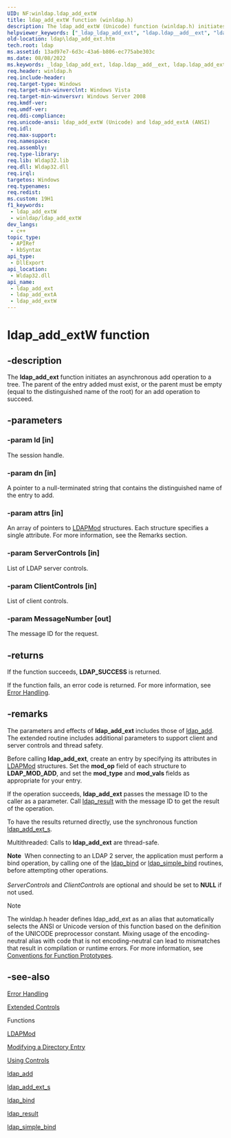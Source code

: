 ```yaml
---
UID: NF:winldap.ldap_add_extW
title: ldap_add_extW function (winldap.h)
description: The ldap_add_extW (Unicode) function (winldap.h) initiates an asynchronous add operation to a tree.
helpviewer_keywords: ["_ldap_ldap_add_ext", "ldap.ldap__add__ext", "ldap.ldap_add_ext", "ldap_add_ext", "ldap_add_ext function [LDAP]", "ldap_add_extW", "winldap/ldap_add_ext", "winldap/ldap_add_extW"]
old-location: ldap\ldap_add_ext.htm
tech.root: ldap
ms.assetid: 13ad97e7-6d3c-43a6-b806-ec775abe303c
ms.date: 08/08/2022
ms.keywords: _ldap_ldap_add_ext, ldap.ldap__add__ext, ldap.ldap_add_ext, ldap_add_ext, ldap_add_ext function [LDAP], ldap_add_extA, ldap_add_extW, winldap/ldap_add_ext, winldap/ldap_add_extA, winldap/ldap_add_extW
req.header: winldap.h
req.include-header: 
req.target-type: Windows
req.target-min-winverclnt: Windows Vista
req.target-min-winversvr: Windows Server 2008
req.kmdf-ver: 
req.umdf-ver: 
req.ddi-compliance: 
req.unicode-ansi: ldap_add_extW (Unicode) and ldap_add_extA (ANSI)
req.idl: 
req.max-support: 
req.namespace: 
req.assembly: 
req.type-library: 
req.lib: Wldap32.lib
req.dll: Wldap32.dll
req.irql: 
targetos: Windows
req.typenames: 
req.redist: 
ms.custom: 19H1
f1_keywords:
 - ldap_add_extW
 - winldap/ldap_add_extW
dev_langs:
 - c++
topic_type:
 - APIRef
 - kbSyntax
api_type:
 - DllExport
api_location:
 - Wldap32.dll
api_name:
 - ldap_add_ext
 - ldap_add_extA
 - ldap_add_extW
---
```


# ldap_add_extW function


## -description

The <b>ldap_add_ext</b> function initiates an asynchronous add operation to a tree. The parent of the entry added must exist, or the parent must be empty (equal to the distinguished name of the root) for an add operation to succeed.

## -parameters

### -param ld [in]

The session handle.

### -param dn [in]

A pointer to a null-terminated string that contains the distinguished name of the entry to add.

### -param attrs [in]

An array of pointers to 
<a href="/previous-versions/windows/desktop/api/winldap/ns-winldap-ldapmoda">LDAPMod</a> structures. Each structure specifies a single attribute. For more information, see the Remarks section.

### -param ServerControls [in]

List of LDAP server controls.

### -param ClientControls [in]

List of client controls.

### -param MessageNumber [out]

The message ID for the request.

## -returns

If the function succeeds, <b>LDAP_SUCCESS</b> is returned.

If the function fails, an error code is returned. For more information, see <a href="/previous-versions/windows/desktop/ldap/functions">Error Handling</a>.

## -remarks

The parameters and effects of <b>ldap_add_ext</b> includes those of 
<a href="/previous-versions/windows/desktop/api/winldap/nf-winldap-ldap_add">ldap_add</a>. The extended routine includes additional parameters to support client and server controls and thread safety.

Before calling <b>ldap_add_ext</b>, create an entry by specifying its attributes in 
<a href="/previous-versions/windows/desktop/api/winldap/ns-winldap-ldapmoda">LDAPMod</a> structures. Set the <b>mod_op</b> field of each structure to <b>LDAP_MOD_ADD</b>, and set the <b>mod_type</b> and <b>mod_vals</b> fields as appropriate for your entry.

If the operation succeeds, <b>ldap_add_ext</b> passes the message ID to the caller as a parameter. Call 
<a href="/previous-versions/windows/desktop/api/winldap/nf-winldap-ldap_result">ldap_result</a> with the message ID to get the result of the operation.

To have the results returned directly, use the synchronous function 
<a href="/previous-versions/windows/desktop/api/winldap/nf-winldap-ldap_add_ext_s">ldap_add_ext_s</a>.

Multithreaded: Calls to <b>ldap_add_ext</b> are thread-safe.

<div class="alert"><b>Note</b>  When connecting to an LDAP 2 server, the application must perform a bind operation, by calling one of the 
<a href="/previous-versions/windows/desktop/api/winldap/nf-winldap-ldap_bind">ldap_bind</a> or 
<a href="/previous-versions/windows/desktop/api/winldap/nf-winldap-ldap_simple_bind">ldap_simple_bind</a> routines, before attempting other operations.</div>
<div> </div>
<i>ServerControls</i> and <i>ClientControls</i> are optional and should be set to <b>NULL</b> if not used.





> [!NOTE]
> The winldap.h header defines ldap_add_ext as an alias that automatically selects the ANSI or Unicode version of this function based on the definition of the UNICODE preprocessor constant. Mixing usage of the encoding-neutral alias with code that is not encoding-neutral can lead to mismatches that result in compilation or runtime errors. For more information, see [Conventions for Function Prototypes](/windows/win32/intl/conventions-for-function-prototypes).

## -see-also

<a href="/previous-versions/windows/desktop/ldap/functions">Error Handling</a>



<a href="/previous-versions/windows/desktop/ldap/extended-controls">Extended Controls</a>



Functions



<a href="/previous-versions/windows/desktop/api/winldap/ns-winldap-ldapmoda">LDAPMod</a>



<a href="/previous-versions/windows/desktop/ldap/modifying-a-directory-entry">Modifying a Directory Entry</a>



<a href="/previous-versions/windows/desktop/ldap/using-controls">Using Controls</a>



<a href="/previous-versions/windows/desktop/api/winldap/nf-winldap-ldap_add">ldap_add</a>



<a href="/previous-versions/windows/desktop/api/winldap/nf-winldap-ldap_add_ext_s">ldap_add_ext_s</a>



<a href="/previous-versions/windows/desktop/api/winldap/nf-winldap-ldap_bind">ldap_bind</a>



<a href="/previous-versions/windows/desktop/api/winldap/nf-winldap-ldap_result">ldap_result</a>



<a href="/previous-versions/windows/desktop/api/winldap/nf-winldap-ldap_simple_bind">ldap_simple_bind</a>
